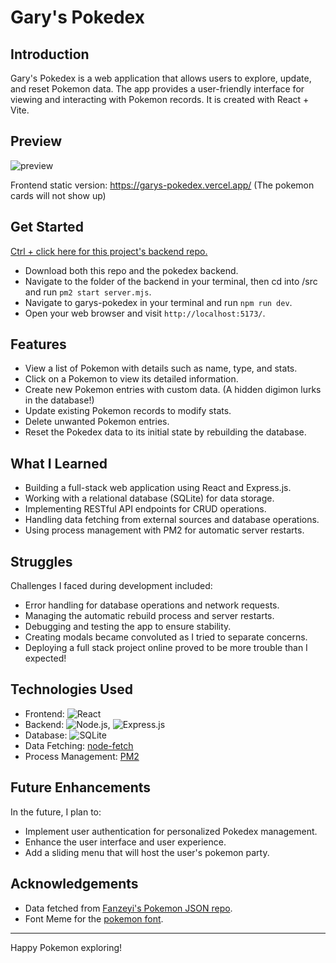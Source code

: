 # Gary's Pokedex

## Introduction

Gary's Pokedex is a web application that allows users to explore, update, and reset Pokemon data. The app provides a user-friendly interface for viewing and interacting with Pokemon records. It is created with React + Vite.

## Preview

<img src="./preview.gif" alt="preview">

Frontend static version: https://garys-pokedex.vercel.app/
(The pokemon cards will not show up)

## Get Started

[Ctrl + click here for this project's backend repo.](https://github.com/innopaolo/pokedex-backend)

- Download both this repo and the pokedex backend.
- Navigate to the folder of the backend in your terminal, then cd into /src and run `pm2 start server.mjs`.
- Navigate to garys-pokedex in your terminal and run `npm run dev`.
- Open your web browser and visit `http://localhost:5173/`.

## Features

- View a list of Pokemon with details such as name, type, and stats.
- Click on a Pokemon to view its detailed information.
- Create new Pokemon entries with custom data. (A hidden digimon lurks in the database!)
- Update existing Pokemon records to modify stats.
- Delete unwanted Pokemon entries.
- Reset the Pokedex data to its initial state by rebuilding the database.

## What I Learned

- Building a full-stack web application using React and Express.js.
- Working with a relational database (SQLite) for data storage.
- Implementing RESTful API endpoints for CRUD operations.
- Handling data fetching from external sources and database operations.
- Using process management with PM2 for automatic server restarts.

## Struggles

Challenges I faced during development included:

- Error handling for database operations and network requests.
- Managing the automatic rebuild process and server restarts.
- Debugging and testing the app to ensure stability.
- Creating modals became convoluted as I tried to separate concerns.
- Deploying a full stack project online proved to be more trouble than I expected!

## Technologies Used

- Frontend: ![React](https://img.shields.io/badge/React-20232A?style=for-the-badge&logo=react&logoColor=61DAFB)
- Backend: ![Node.js](https://img.shields.io/badge/Node.js-43853D?style=for-the-badge&logo=node.js&logoColor=white), ![Express.js](https://img.shields.io/badge/Express.js-404D59?style=for-the-badge)
- Database: ![SQLite](https://img.shields.io/badge/SQLite-07405E?style=for-the-badge&logo=sqlite&logoColor=white)
- Data Fetching: [node-fetch](https://www.npmjs.com/package/node-fetch)
- Process Management: [PM2](https://pm2.keymetrics.io/)

## Future Enhancements

In the future, I plan to:

- Implement user authentication for personalized Pokedex management.
- Enhance the user interface and user experience.
- Add a sliding menu that will host the user's pokemon party.

## Acknowledgements

- Data fetched from [Fanzeyi's Pokemon JSON repo](https://github.com/fanzeyi/pokemon.json).
- Font Meme for the [pokemon font](https://fontmeme.com/pokemon-font/).

---

Happy Pokemon exploring!
